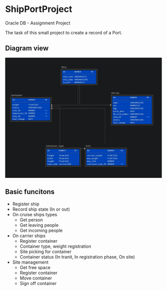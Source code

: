 # ShipPortProject

Oracle DB - Assignment Project

The task of this small project to create a record of a Port.

## Diagram view

![Daigram of the database structure](Diagram/Starter-Diagram.jpg)

## Basic funcitons

- Register ship
- Record ship state (In or out)
- On cruise ships types
  - Get person
  - Get leaving people
  - Get incoming people
- On carrier ships
  - Register container
  - Container type, weight registration
  - Site picking for container
  - Container status (In tranit, In registration phase, On site)
- Site management
  - Get free space
  - Register container
  - Move container
  - Sign off container

